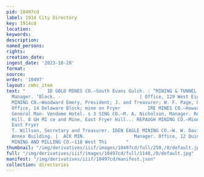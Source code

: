 ```yaml
---
pid: 10497cd
label: 1914 City Directory
key: 1914cd
location: 
keywords: 
description: 
named_persons: 
rights: 
creation_date: 
ingest_date: '2023-10-28'
format: 
source: 
order: '10497'
layout: cmhc_item
text: "        1D GOLD MINES CO.—South Evans Gulch. : “MINING & TUNNEL CO.—W. F. Page,
  Manager. ‘Block. -                             | Office, 129 West Eighth street.
  MINING CO.—Woodward Emery, President; J. and Treasurer; W. F. Page, General Manager
  Office, 14 Delaware Block; mine on Fryer          IRE MINES CO.—Howard B. Collins,
  General Man- Vendome Hotel. s 3 SING CO.—M. A. Nicholson, Manager. RAWLIN S LEASE—Breece
  Hill. 8 GH MI ce and Mine, East Fryer Hill... REPAUGH MINING CO.—Mine and Office,
  East Fryer                                                                 ; B.
  T. Willson, Secretary and Treasurer. IDEN EAGLE MINING CO.—W. W. Davis, Secretary.
  Annex Building. |  ACK MIN.                  Manager. Office, 12 Quincy Block. |
  MINING AND MILLING CO.—118 West Thi       "
thumbnail: "/img/derivatives/iiif/images/10497cd/full/250,/0/default.jpg"
full: "/img/derivatives/iiif/images/10497cd/full/1140,/0/default.jpg"
manifest: "/img/derivatives/iiif/10497cd/manifest.json"
collection: directories
---
```

